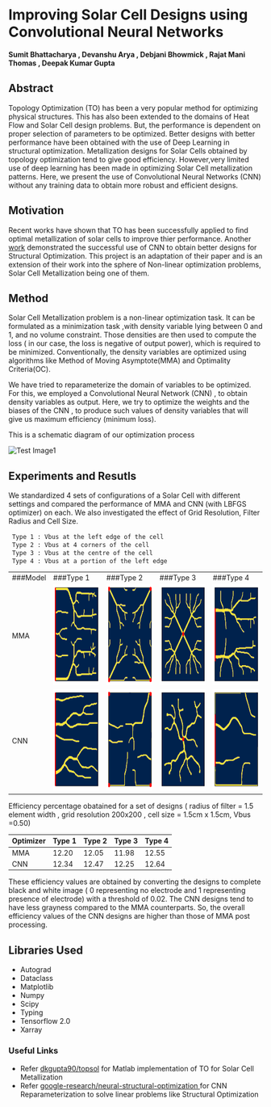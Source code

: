 # Improving Solar Cell Designs using Convolutional Neural Networks

**Sumit Bhattacharya , Devanshu Arya , Debjani Bhowmick , Rajat Mani Thomas , Deepak Kumar Gupta**

## Abstract
Topology Optimization (TO) has been a very popular method for optimizing physical structures. This has also been extended to the domains of Heat Flow and Solar Cell design problems. But, the performance is dependent on proper selection of parameters to be optimized. Better designs with better performance have been obtained with the use of Deep Learning in structural optimization. Metallization designs for Solar Cells obtained by topology optimization tend to give good efficiency. However,very limited use of deep learning has been made in optimizing Solar Cell metallization patterns. Here, we present the use of Convolutional Neural Networks (CNN) without any training data to obtain more robust and efficient designs.

## Motivation
Recent works have shown that TO has been successfully applied to find optimal metallization of solar cells to improve thier performance. Another [work](https://github.com/google-research/neural-structural-optimization) demonstrated the successful use of CNN to obtain better designs for Structural Optimization.
This project is an adaptation of their paper and is an extension of their work into the sphere of Non-linear optimization problems, Solar Cell Metallization being one of them.


## Method
Solar Cell Metallization problem is a non-linear optimization task. It can be formulated as a minimization task ,with density variable lying between 0 and 1, and no volume constraint. Those densities are then used to compute the loss ( in our case, the loss is negative of output power), which is required to be minimized. Conventionally, the density variables are optimized using algorithms like Method of Moving Asymptote(MMA) and Optimality Criteria(OC). 

We have tried to reparameterize the domain of variables to be optimized. For this, we employed a Convolutional Neural Network (CNN) , to  obtain  density variables as output. Here, we try to optimize the weights and the biases of the CNN , to produce such values of density variables that will give us maximum efficiency (minimum loss).

This is a schematic diagram of our optimization process

   
   
   ![Test Image1](https://github.com/BhattacharyaSumit/deeptop/blob/master/Figs/Flow.png)
   
   
## Experiments and Resutls
   We standardized 4 sets of configurations of a Solar Cell with different settings and compared the performance of MMA and CNN (with LBFGS optimizer) on each.
   We also investigated the effect of Grid Resolution, Filter Radius and Cell Size.
   
     Type 1 : Vbus at the left edge of the cell     
     Type 2 : Vbus at 4 corners of the cell     
     Type 3 : Vbus at the centre of the cell     
     Type 4 : Vbus at a portion of the left edge

<table>
   <tr>
      <td> ###Model  </td>
      <td> ###Type 1 </td>
      <td> ###Type 2 </td>
      <td> ###Type 3 </td>
      <td> ###Type 4 </td>
   </tr>
  <tr>
     <td>MMA</td>
    <td valign="top"><img src="Figs/1m_new.png", width=200, height=200></td>
    <td valign="top"><img src="Figs/2m_new.png", width=200, height=200></td>
    <td valign="top"><img src="Figs/3m_new.png", width=200, height=200></td>
    <td valign="top"><img src="Figs/4m_new.png", width=200, height=200></td>
  </tr>
   <tr>
      <td>CNN</td>
    <td valign="top"><img src="Figs/1c_new.png", width=200, height=200></td>
    <td valign="top"><img src="Figs/2c_new.png", width=200, height=200></td>
    <td valign="top"><img src="Figs/3c_new.png", width=200, height=200></td>
    <td valign="top"><img src="Figs/4c_new.png", width=200, height=200></td>
  </tr>
 </table>
 
   Efficiency percentage obatained for a set of designs ( radius of filter = 1.5 element width , grid resolution 200x200 , cell size = 1.5cm x 1.5cm, Vbus =0.50)
 
 | Optimizer | Type 1 | Type 2 | Type 3 | Type 4 |
 |-----------|--------|--------|--------|--------|
 |   MMA     | 12.20  |  12.05 |  11.98 | 12.55  |
 |   CNN     | 12.34  |  12.47 |  12.25 | 12.64  |
  
   These efficiency values are obtained by converting the designs to complete black and white image ( 0 representing no electrode and 1 representing presence of electrode) with a threshold of 0.02. The CNN designs tend to have less grayness compared to the MMA counterparts. So, the overall efficiency values of the CNN designs are higher than those of MMA post processing.
   
## Libraries Used
- Autograd
- Dataclass
- Matplotlib
- Numpy
- Scipy
- Typing
- Tensorflow 2.0
- Xarray

### Useful Links
- Refer [dkgupta90/topsol](https://github.com/dkgupta90/topsol) for Matlab implementation of TO for Solar Cell Metallization
- Refer [ google-research/neural-structural-optimization ](https://github.com/google-research/neural-structural-optimization) for CNN Reparameterization to solve linear problems like Structural Optimization
 
